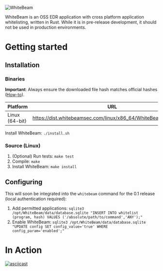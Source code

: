 ![WhiteBeam](https://gist.githubusercontent.com/noproto/ea7d62cd578afdd1bac2e96078c0e6b2/raw/cf895a5fef1f2295671653ece9155f4e1f0478e4/WhiteBeam.svg?sanitize=true)

WhiteBeam is an OSS EDR application with cross platform application whitelisting, written in Rust. While it is in pre-release development, it should not be used in production environments.

# Getting started

## Installation

### Binaries

**Important**: Always ensure the downloaded file hash matches official hashes ([How-to](https://github.com/noproto/WhiteBeam/wiki/Verifying-file-hashes)).

| Platform       | URL                                                                | Hash(es) |
| -------------- | ------------------------------------------------------------------ | -------- |
| Linux (64-bit) | https://dist.whitebeamsec.com/linux/x86_64/WhiteBeam_latest.tar.gz | [SHA-256](https://dist.whitebeamsec.com/linux/x86_64/WhiteBeam_latest.SHA256) |

Install WhiteBeam: `./install.sh`

### Source (Linux)

1. (Optional) Run tests:
`make test`
2. Compile:
`make`
3. Install WhiteBeam:
`make install`

## Configuring

This will soon be integrated into the `whitebeam` command for the 0.1 release (local authentication required):

1. Add permitted applications:
`sqlite3 /opt/WhiteBeam/data/database.sqlite "INSERT INTO whitelist (program, hash) VALUES ('/absolute/path/to/command','ANY');"`
2. Enable WhiteBeam:
`sqlite3 /opt/WhiteBeam/data/database.sqlite "UPDATE config SET config_value='true' WHERE config_param='enabled';"`

# In Action

[![asciicast](https://asciinema.org/a/269329.svg)](https://asciinema.org/a/269329)
